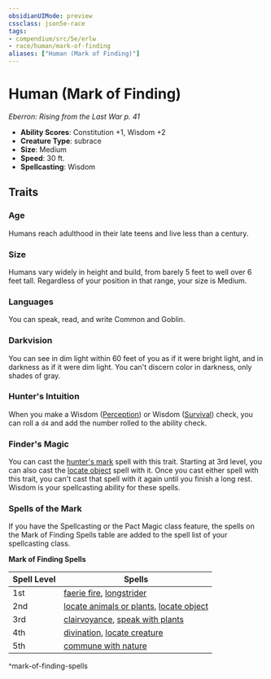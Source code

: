 ```yaml
---
obsidianUIMode: preview
cssclass: json5e-race
tags:
- compendium/src/5e/erlw
- race/human/mark-of-finding
aliases: ["Human (Mark of Finding)"]
---
```


# Human (Mark of Finding)
*Eberron: Rising from the Last War p. 41*

- **Ability Scores**: Constitution +1, Wisdom +2
- **Creature Type**: subrace
- **Size**: Medium
- **Speed**: 30 ft.
- **Spellcasting**: Wisdom


## Traits

### Age

Humans reach adulthood in their late teens and live less than a century.

### Size

Humans vary widely in height and build, from barely 5 feet to well over 6 feet tall. Regardless of your position in that range, your size is Medium.

### Languages

You can speak, read, and write Common and Goblin.

### Darkvision

You can see in dim light within 60 feet of you as if it were bright light, and in darkness as if it were dim light. You can't discern color in darkness, only shades of gray.

### Hunter's Intuition

When you make a Wisdom ([Perception](../../../Rules%20&%20Options/5e%20Rules/skills.md##Perception)) or Wisdom ([Survival](../../../Rules%20&%20Options/5e%20Rules/skills.md##Survival)) check, you can roll a `d4` and add the number rolled to the ability check.

### Finder's Magic

You can cast the [hunter's mark](../../spells/hunters-mark.md#) spell with this trait. Starting at 3rd level, you can also cast the [locate object](../../spells/locate-object.md#) spell with it. Once you cast either spell with this trait, you can't cast that spell with it again until you finish a long rest. Wisdom is your spellcasting ability for these spells.

### Spells of the Mark

If you have the Spellcasting or the Pact Magic class feature, the spells on the Mark of Finding Spells table are added to the spell list of your spellcasting class.

**Mark of Finding Spells**

| Spell Level | Spells |
|-------------|--------|
| 1st | [faerie fire](../../spells/faerie-fire.md#), [longstrider](../../spells/longstrider.md#) |
| 2nd | [locate animals or plants](../../spells/locate-animals-or-plants.md#), [locate object](../../spells/locate-object.md#.md#) |
| 3rd | [clairvoyance](../../spells/clairvoyance.md#), [speak with plants](../../spells/speak-with-plants.md#) |
| 4th | [divination](../../spells/divination.md#), [locate creature](../../spells/locate-creature.md#) |
| 5th | [commune with nature](../../spells/commune-with-nature.md#) |
^mark-of-finding-spells